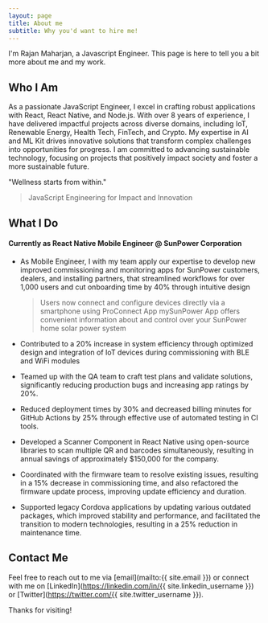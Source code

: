 ```yaml
---
layout: page
title: About me
subtitle: Why you'd want to hire me!
---
```


I'm Rajan Maharjan, a Javascript Engineer. This page is here to tell you a bit more about me and my work.

## Who I Am

As a passionate JavaScript Engineer, I excel in crafting robust applications with React, React Native, and Node.js. With over 8 years of experience, I have delivered impactful projects across diverse domains, including IoT, Renewable Energy, Health Tech, FinTech, and Crypto. My expertise in AI and ML Kit drives innovative solutions that transform complex challenges into opportunities for progress. I am committed to advancing sustainable technology, focusing on projects that positively impact society and foster a more sustainable future.

"Wellness starts from within."

> JavaScript Engineering for Impact and Innovation

## What I Do

#### Currently as **React Native Mobile Engineer** @ **SunPower Corporation**

- As Mobile Engineer, I with my team apply our expertise to develop new improved commissioning and monitoring apps for SunPower customers, dealers, and installing partners, that streamlined workflows for over 1,000 users and cut onboarding time by 40% through intuitive design

  > Users now connect and configure devices directly via a smartphone using ProConnect App
  > mySunPower App offers convenient information about and control over your SunPower home solar power system

- Contributed to a 20% increase in system efficiency through optimized design and integration of IoT devices during commissioning with BLE and WiFi modules
- Teamed up with the QA team to craft test plans and validate solutions, significantly reducing production bugs and increasing app ratings by 20%.
- Reduced deployment times by 30% and decreased billing minutes for GitHub Actions by 25% through effective use of automated testing in CI tools.
- Developed a Scanner Component in React Native using open-source libraries to scan multiple QR and barcodes simultaneously, resulting in annual savings of approximately $150,000 for the company.
- Coordinated with the firmware team to resolve existing issues, resulting in a 15% decrease in commissioning time, and also refactored the firmware update process, improving update efficiency and duration.
- Supported legacy Cordova applications by updating various outdated packages, which improved stability and performance, and facilitated the transition to modern technologies, resulting in a 25% reduction in maintenance time.

## Contact Me

Feel free to reach out to me via [email](mailto:{{ site.email }}) or connect with me on [LinkedIn](https://linkedin.com/in/{{ site.linkedin_username }}) or [Twitter](https://twitter.com/{{ site.twitter_username }}).

Thanks for visiting!
